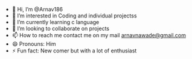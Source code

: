 - 👋 Hi, I’m @Arnav186
- 👀 I’m interested in Coding and individual projectss
- 🌱 I’m currently learning c language
- 💞️ I’m looking to collaborate on projects
- 📫 How to reach me contact me on my mail arnavnawade@gmail.com
- 😄 Pronouns: Him
- ⚡ Fun fact: New comer but with a lot of enthusiast

<!---
Arnav186/Arnav186 is a ✨ special ✨ repository because its `README.md` (this file) appears on your GitHub profile.
You can click the Preview link to take a look at your changes.
--->
